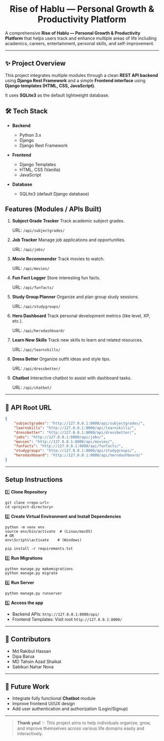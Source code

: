 ## <h1 align="center">Rise of Hablu — Personal Growth & Productivity Platform</h1>

A comprehensive **Rise of Hablu — Personal Growth & Productivity Platform** that helps users track and enhance multiple areas of life including academics, careers, entertainment, personal skills, and self-improvement.

---

## ✨ **Project Overview**

This project integrates multiple modules through a clean **REST API backend** using **Django Rest Framework** and a simple **Frontend interface** using **Django templates (HTML, CSS, JavaScript)**.

It uses **SQLite3** as the default lightweight database.

## 🛠️ **Tech Stack**

* **Backend**

  * Python 3.x
  * Django
  * Django Rest Framework

* **Frontend**

  * Django Templates
  * HTML, CSS (Vanilla)
  * JavaScript 

* **Database**

  * SQLite3 (default Django database)

## **Features (Modules / APIs Built)**

1. **Subject Grade Tracker** 
   Track academic subject grades.
   
   URL: `/api/subjectgrades/`

2. **Job Tracker** 
   Manage job applications and opportunities.
   
   URL: `/api/jobs/`

3. **Movie Recommender** 
   Track movies to watch.
   
   URL: `/api/movies/`

4. **Fun Fact Logger** 
   Store interesting fun facts.
   
   URL: `/api/funfacts/`

5. **Study Group Planner** 
   Organize and plan group study sessions.
   
   URL: `/api/studygroups/`

6. **Hero Dashboard** 
   Track personal development metrics (like level, XP, etc.).

   URL: `/api/herodashboard/`

7. **Learn New Skills** 
   Track new skills to learn and related resources.
   
   URL: `/api/learnskills/`

8. **Dress Better** 
   Organize outfit ideas and style tips.
   
   URL: `/api/dressbetter/`

9. **Chatbot** 
   Interactive chatbot to assist with dashboard tasks.

   URL: `/api/chatbot/`

---

## 📂 **API Root URL**

```json
{
    "subjectgrades": "http://127.0.0.1:8000/api/subjectgrades/",
    "learnskills": "http://127.0.0.1:8000/api/learnskills/",
    "dressbetter": "http://127.0.0.1:8000/api/dressbetter/",
    "jobs": "http://127.0.0.1:8000/api/jobs/",
    "movies": "http://127.0.0.1:8000/api/movies/",
    "funfacts": "http://127.0.0.1:8000/api/funfacts/",
    "studygroups": "http://127.0.0.1:8000/api/studygroups/",
    "herodashboard": "http://127.0.0.1:8000/api/herodashboard/"
}
```

---

##  **Setup Instructions**

1️⃣ **Clone Repository**

```
git clone <repo-url>
cd <project-directory>
```

2️⃣ **Create Virtual Environment and Install Dependencies**

```
python -m venv env
source env/bin/activate  # (Linux/macOS)
# OR
env\Scripts\activate    # (Windows)

pip install -r requirements.txt
```

3️⃣ **Run Migrations**

```
python manage.py makemigrations
python manage.py migrate
```

4️⃣ **Run Server**

```
python manage.py runserver
```

5️⃣ **Access the app**

* Backend APIs: `http://127.0.0.1:8000/api/`
* Frontend Templates: Visit root `http://127.0.0.1:8000/`

---

## 🤝 **Contributors**

* Md Rakibul Hassan
* Dipa Barua
* MD Tahsin Azad Shaikat
* Sabikun Nahar Nova

---

## 📌 **Future Work**

* Integrate fully functional **Chatbot** module
* Improve frontend UI/UX design
* Add user authentication and authorization (Login/Signup)

---

> **Thank you!** ✨
> This project aims to help individuals organize, grow, and improve themselves across various life domains easily and interactively.
